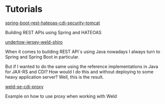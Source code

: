 # Tutorials

[spring-boot-rest-hateoas-cdi-security-tomcat](https://github.com/partjarnberg/tutorials/tree/master/spring-boot-rest-hateoas-cdi-security-tomcat)

Building REST APIs using Spring and HATEOAS

[undertow-jersey-weld-shiro](https://github.com/partjarnberg/tutorials/tree/master/undertow-jersey-weld-shiro)

When it comes to building REST API´s using Java nowadays I always turn to Spring and Spring Boot in particular.

But if I wanted to do the same using the reference implementations in Java for JAX-RS and CDI? How would I do this and without deploying to some heavy application server? Well, this is the result.

[weld-se-cdi-proxy](https://github.com/partjarnberg/tutorials/tree/master/weld-se-cdi-proxy)

Example on how to use proxy when working with Weld
